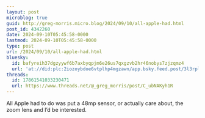 ```yaml
---
layout: post
microblog: true
guid: http://greg-morris.micro.blog/2024/09/10/all-apple-had.html
post_id: 4342260
date: 2024-09-10T05:45:58-0000
lastmod: 2024-09-10T05:45:58-0000
type: post
url: /2024/09/10/all-apple-had.html
bluesky:
  id: bafyreih37dgzyywf6b7axbyqpjm6e26us7qxgzvb2hr46nobys7zjzqmz4
  url: 'at://did:plc:2iozoybdoe6vtplhp4mgzawn/app.bsky.feed.post/3l3rpltjwyi26'
threads:
  id: 17861541033230471
  url: https://www.threads.net/@_greg_morris/post/C_ubNAKyh1R
---
```

All Apple had to do was put a 48mp sensor, or actually care about, the zoom lens and I’d be interested. 
